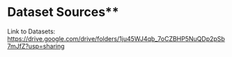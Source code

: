 # Dataset Sources**
Link to Datasets: https://drive.google.com/drive/folders/1ju45WJ4qb_7oCZBHP5NuQDp2pSb7mJfZ?usp=sharing